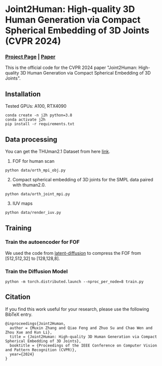 # Joint2Human: High-quality 3D Human Generation via Compact Spherical Embedding of 3D Joints (CVPR 2024)

### [Project Page](https://cic.tju.edu.cn/faculty/likun/projects/Joint2Human/index.html) | [Paper](https://arxiv.org/pdf/2312.08591.pdf) 

This is the official code for the CVPR 2024 paper "Joint2Human: High-quality 3D Human Generation via Compact Spherical Embedding of 3D Joints".


## Installation
Tested GPUs: A100, RTX4090
```
conda create -n j2h python=3.8
conda activate j2h
pip install -r requirements.txt
```

## Data processing
You can get the THUman2.1 Dataset from here [link](https://github.com/ytrock/THuman2.0-Dataset). 

1. FOF for human scan
```
python data/orth_mpi_obj.py
```
2. Compact spherical embedding of 3D joints for the SMPL data paired with thuman2.0.
```
python data/orth_joint_mpi.py
```
3. IUV maps
```
python data/render_iuv.py
```

## Training 

### Train the autoencoder for FOF
We used the code from [latent-diffusion](https://github.com/CompVis/latent-diffusion) to compress the FOF from [512,512,32] to [128,128,8].
### Train the Diffusion Model
```
python -m torch.distributed.launch --nproc_per_node=8 train.py 
```
## Citation
If you find this work useful for your research, please use the following BibTeX entry. 


```
@inproceedings{Joint2Human,
  author = {Muxin Zhang and Qiao Feng and Zhuo Su and Chao Wen and Zhou Xue and Kun Li},
  title = {Joint2Human: High-quality 3D Human Generation via Compact Spherical Embedding of 3D Joints},
  booktitle = {Proceedings of the IEEE Conference on Computer Vision and Pattern Recognition (CVPR)},
  year={2024}
}
```



